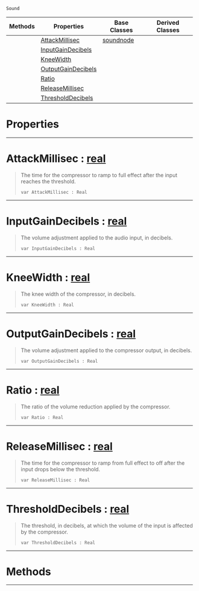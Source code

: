  `Sound`

|Methods|Properties|Base Classes|Derived Classes|
|---|---|---|---|
| |[ AttackMillisec](https://github.com/zeroengineteam/ZeroDocs/blob/master/code_reference/class_reference/compressornode.markdown#attackmillisec-zero-engi)|[soundnode](https://github.com/zeroengineteam/ZeroDocs/blob/master/code_reference/class_reference/soundnode.markdown)| |
| |[ InputGainDecibels](https://github.com/zeroengineteam/ZeroDocs/blob/master/code_reference/class_reference/compressornode.markdown#inputgaindecibels-zero-e)| | |
| |[ KneeWidth](https://github.com/zeroengineteam/ZeroDocs/blob/master/code_reference/class_reference/compressornode.markdown#kneewidth-zero-engine-do)| | |
| |[ OutputGainDecibels](https://github.com/zeroengineteam/ZeroDocs/blob/master/code_reference/class_reference/compressornode.markdown#outputgaindecibels-zero)| | |
| |[ Ratio](https://github.com/zeroengineteam/ZeroDocs/blob/master/code_reference/class_reference/compressornode.markdown#ratio-zero-engine-docume)| | |
| |[ ReleaseMillisec](https://github.com/zeroengineteam/ZeroDocs/blob/master/code_reference/class_reference/compressornode.markdown#releasemillisec-zero-eng)| | |
| |[ ThresholdDecibels](https://github.com/zeroengineteam/ZeroDocs/blob/master/code_reference/class_reference/compressornode.markdown#thresholddecibels-zero-e)| | |


 #  Properties


---  
 #  AttackMillisec : [real](https://github.com/zeroengineteam/ZeroDocs/blob/master/code_reference/zilch_base_types/real.markdown)

> The time for the compressor to ramp to full effect after the input reaches the threshold.
> ``` lang=cpp, name=Zilch
> var AttackMillisec : Real


---  
 #  InputGainDecibels : [real](https://github.com/zeroengineteam/ZeroDocs/blob/master/code_reference/zilch_base_types/real.markdown)

> The volume adjustment applied to the audio input, in decibels.
> ``` lang=cpp, name=Zilch
> var InputGainDecibels : Real


---  
 #  KneeWidth : [real](https://github.com/zeroengineteam/ZeroDocs/blob/master/code_reference/zilch_base_types/real.markdown)

> The knee width of the compressor, in decibels.
> ``` lang=cpp, name=Zilch
> var KneeWidth : Real


---  
 #  OutputGainDecibels : [real](https://github.com/zeroengineteam/ZeroDocs/blob/master/code_reference/zilch_base_types/real.markdown)

> The volume adjustment applied to the compressor output, in decibels.
> ``` lang=cpp, name=Zilch
> var OutputGainDecibels : Real


---  
 #  Ratio : [real](https://github.com/zeroengineteam/ZeroDocs/blob/master/code_reference/zilch_base_types/real.markdown)

> The ratio of the volume reduction applied by the compressor.
> ``` lang=cpp, name=Zilch
> var Ratio : Real


---  
 #  ReleaseMillisec : [real](https://github.com/zeroengineteam/ZeroDocs/blob/master/code_reference/zilch_base_types/real.markdown)

> The time for the compressor to ramp from full effect to off after the input drops below the threshold.
> ``` lang=cpp, name=Zilch
> var ReleaseMillisec : Real


---  
 #  ThresholdDecibels : [real](https://github.com/zeroengineteam/ZeroDocs/blob/master/code_reference/zilch_base_types/real.markdown)

> The threshold, in decibels, at which the volume of the input is affected by the compressor.
> ``` lang=cpp, name=Zilch
> var ThresholdDecibels : Real


---  
 #  Methods


---  
 

 